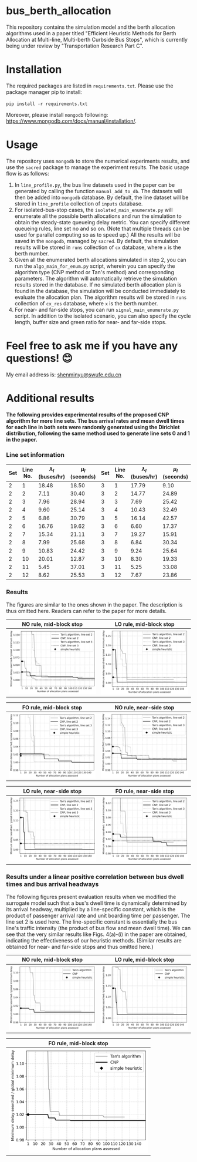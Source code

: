 # bus_berth_allocation

This repository contains the simulation model and the berth allocation algorithms used in a paper titled "Efficient Heuristic Methods for Berth Allocation at Multi-line, Multi-berth Curbside Bus Stops", which is currently being under review by "Transportation Research Part C".

# Installation

The required packages are listed in `requirements.txt`. Please use the package manager pip to install:

``
pip install -r requirements.txt
``

Moreover, please install `mongodb` following: <https://www.mongodb.com/docs/manual/installation/>.

# Usage
The repository uses `mongodb` to store the numerical experiments results, and use the `sacred` package to manage the experiment results. The basic usage flow is as follows:

1. In `line_profile.py`, the bus line datasets used in the paper can be generated by calling the function `manual_add_to_db`. The datasets will then be added into `mongodb` database. By default, the line dataset will be stored in `line_profile` collection of `inputs` database.
2. For isolated-bus-stop cases, the `isolated_main_enumerate.py` will enumerate all the possible berth allocations and run the simulation to obtain the steady-state queueing delay metric. You can specify different queueing rules, line set no and so on. (Note that multiple threads can be used for parallel computing so as to speed up.) All the results will be saved in the `mongodb`, managed by `sacred`. By default, the simulation results will be stored in `runs` collection of `cx` database, where `x` is the berth number.
3. Given all the enumerated berth allocations simulated in step 2, you can run the `algo_main_for_enum.py` script, wherein you can specify the algorithm type (CNP method or Tan's method) and corresponding parameters. The algorithm will automatically retrieve the simulation results stored in the database. If no simulated berth allocation plan is found in the database, the simulation will be conducted immediately to evaluate the allocation plan. The algorithm results will be stored in `runs` collection of `cx_res` database, where `x` is the berth number.
4. For near- and far-side stops, you can run `signal_main_enumerate.py` script. In addition to the isolated scenario, you can also specify the cycle length, buffer size and green ratio for near- and far-side stops.

# Feel free to ask me if you have any questions! :blush:

My email address is: <shenminyu@swufe.edu.cn>

# Additional results
**The following  provides experimental results of the proposed CNP algorithm for more line sets. The bus arrival rates and mean dwell times for each line in both sets were randomly generated using the Dirichlet distribution, following the same method used to generate line sets 0 and 1 in the paper.**

### Line set information
| Set | Line No. | $\lambda_l$ (buses/hr) | $\mu_l$ (seconds) | Set | Line No. | $\lambda_l$ (buses/hr) | $\mu_l$ (seconds) |
|-----|-----|-----|-----|-----|-----|-----|-----|
| 2 | 1 | 18.48 | 18.50 | 3 | 1 | 17.79 | 9.10 | 
| 2 | 2 | 7.11 | 30.40 | 3 | 2 | 14.77 | 24.89 | 
| 2 | 3 | 7.96 | 28.94 | 3 | 3 | 7.69 | 25.42 | 
| 2 | 4 | 9.60 | 25.14 | 3 | 4 | 10.43 | 32.49 | 
| 2 | 5 | 6.86 | 30.79 | 3 | 5 | 16.14 | 42.57 | 
| 2 | 6 | 16.76 | 19.62 |  3 | 6 | 6.60 | 17.37 | 
| 2 | 7 | 15.34 | 21.11 |  3 | 7 | 19.27 | 15.91 | 
| 2 | 8 | 7.99 | 25.68 |  3 | 8 | 6.84 | 30.34 | 
| 2 | 9 | 10.83 | 24.42 |  3 | 9 | 9.24 | 25.64 | 
| 2 | 10 | 20.01 | 12.87 |  3 | 10 | 8.30 | 19.33 | 
| 2 | 11 | 5.45 | 37.01 |  3 | 11 | 5.25 | 33.08 | 
| 2 | 12 | 8.62 | 25.53 |  3 | 12 | 7.67 | 23.86 | 

### Results

The figures are similar to the ones shown in the paper. The description is thus omitted here. Readers can refer to the paper for more details. 

| NO rule, mid-block stop | LO rule, mid-block stop|
| ----------------------------------- | ----------------------------------- |
| ![cat](figs/c%3D2_FIFO_iso.jpg) | ![dog](figs/c%3D2_LO-Out_iso.jpg) |

| FO rule, mid-block stop | NO rule, near-side stop|
| ----------------------------------- | ----------------------------------- |
| ![cat](figs/c%3D2_FO-Free_iso.jpg) | ![dog](figs/c%3D2_FIFO_near.jpg) |

| LO rule, near-side stop | FO rule, near-side stop|
| ----------------------------------- | ----------------------------------- |
| ![cat](figs/c%3D2_LO-Out_near.jpg) | ![dog](figs/c%3D2_FO-Free_near.jpg) |


### Results under a linear positive correlation between bus dwell times and bus arrival headways

The following figures present evaluation results when we modified the surrogate model such that a bus's dwell time is dynamically determined by its arrival headway, multiplied by a line-specific constant, which is the product of passenger arrival rate and unit boarding time per passenger. The line set 2 is used here. The line-specific constant is essentially the bus line's traffic intensity (the product of bus flow and mean dwell time). We can see that the very similar results like Figs. 4(a)-(i) in the paper are obtained, indicating the effectiveness of our heuristic methods. (Similar results are obtained for near- and far-side stops and thus omitted here.)

| NO rule, mid-block stop | LO rule, mid-block stop|
| ----------------------------------- | ----------------------------------- |
| ![cat](figs/c%3D2_FIFO_iso_corr.jpg) | ![dog](figs/c%3D2_LO-Out_iso_corr.jpg) |

| FO rule, mid-block stop |
| ----------------------------------- |
| <img width=380 src=figs/c%3D2_FO-Free_iso_corr.jpg/> |